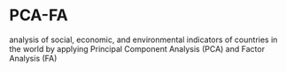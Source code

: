 # PCA-FA
analysis of social, economic, and environmental indicators of countries in the world by applying Principal Component Analysis (PCA) and Factor Analysis (FA)
